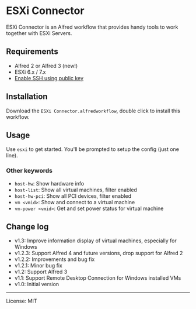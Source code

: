 # ESXi Connector

ESXi Connector is an Alfred workflow that provides handy tools to work together with ESXi Servers.

## Requirements

- Alfred 2 or Alfred 3 (new!)
- ESXi 6.x / 7.x
- [Enable SSH using public key](https://kb.vmware.com/selfservice/microsites/search.do?language=en_US&cmd=displayKC&externalId=1002866)

## Installation

Download the `ESXi Connector.alfredworkflow`, double click to install this workflow.

## Usage

Use `esxi` to get started. You'll be prompted to setup the config (just one line).

### Other keywords

- `host-hw`: Show hardware info
- `host-list`: Show all virtual machines, filter enabled
- `host-hw-pci`: Show all PCI devices, filter enabled
- `vm <vmid>`: Show and connect to a virtual machine
- `vm-power <vmid>`: Get and set power status for virtual machine


## Change log
- v1.3: Improve information display of virtual machines, especially for Windows
- v1.2.3: Support Alfred 4 and future versions, drop support for Alfred 2
- v1.2.2: Improvements and bug fix
- v1.2.1: Minor bug fix
- v1.2: Support Alfred 3
- v1.1: Support Remote Desktop Connection for Windows installed VMs
- v1.0: Initial version

---

License: MIT
